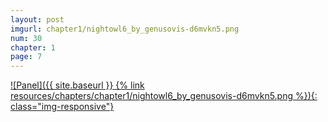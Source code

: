 ```yaml
---
layout: post
imgurl: chapter1/nightowl6_by_genusovis-d6mvkn5.png
num: 30
chapter: 1
page: 7
---
```


[![Panel]({{ site.baseurl }} {% link resources/chapters/chapter1/nightowl6_by_genusovis-d6mvkn5.png %}){: class="img-responsive"}]({{page.previous.url}}#panel)
